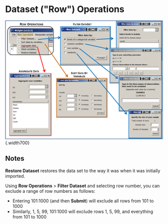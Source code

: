 # Dataset ("Row") Operations

![Dataset Operations Menu](../../img/user_guides/data_opts_menu.png){.width700}


## Notes

__Restore Dataset__ restores the data set to the way it was when it was initially imported.

Using __Row Operations__ > __Filter Dataset__ and selecting row number, you can exclude a range of row numbers as follows:
- Entering 101:1000 (and then __Submit__) will exclude all rows from 101 to 1000
- Similarly, 1, 5, 99, 101:1000 will exclude rows 1, 5, 99, and everything from 101 to 1000
